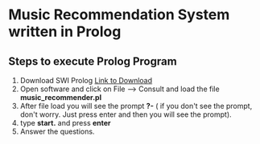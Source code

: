 # Music Recommendation System written in Prolog

## Steps to execute Prolog Program
1. Download SWI Prolog [Link to Download](https://www.swi-prolog.org/download/stable)
2. Open software and click on File --> Consult and load the file **music_recommender.pl**
3. After file load you will see the prompt **?-** ( if you don't see the prompt, don't worry. Just press enter and then you will see the prompt).
4. type **start.** and press **enter**
5. Answer the questions.
